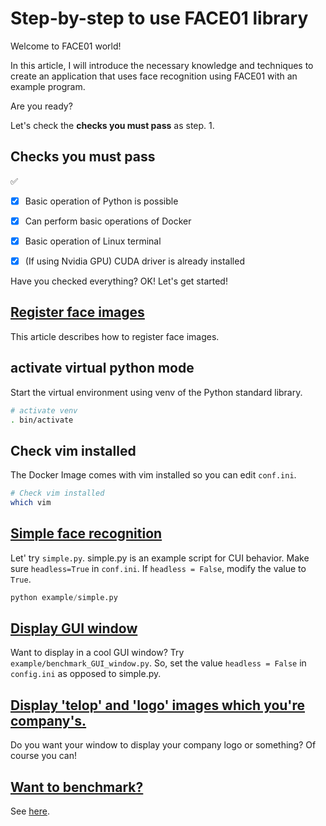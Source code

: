# Step-by-step to use FACE01 library
Welcome to FACE01 world!

In this article, I will introduce the necessary knowledge and techniques to create an application that uses face recognition using FACE01 with an example program.

Are you ready?

Let's check the **checks you must pass** as step. 1.

## Checks you must pass
✅
- [x] Basic operation of Python is possible
-  [x] Can perform basic operations of Docker
-  [x] Basic operation of Linux terminal
-  [x] (If using Nvidia GPU) CUDA driver is already installed


Have you checked everything?
OK! Let's get started!


## [Register face images](register_faces.md)
This article describes how to register face images.


## activate virtual python mode
Start the virtual environment using venv of the Python standard library.

```bash
# activate venv
. bin/activate
```

## Check vim installed
The Docker Image comes with vim installed so you can edit `conf.ini`.

```bash
# Check vim installed
which vim
```


## [Simple face recognition](simple.md)
Let' try `simple.py`.
simple.py is an example script for CUI behavior.
Make sure `headless=True` in `conf.ini`.
If `headless = False`, modify the value to `True`.

```python
python example/simple.py
```


## [Display GUI window](display_GUI_win.md)
Want to display in a cool GUI window?
Try `example/benchmark_GUI_window.py`.
So, set the value `headless = False` in `config.ini` as opposed to simple.py.


## [Display 'telop' and 'logo' images which you're company's.](ch_telop.md)
Do you want your window to display your company logo or something?
Of course you can!


## [Want to benchmark?](benchmark_CUI.md)
See [here](benchmark_CUI.md).